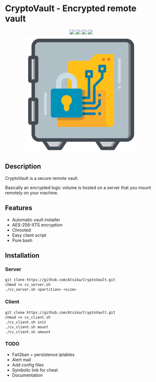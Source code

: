 # CryptoVault - Encrypted remote vault

<p align="center">
  <img src="https://img.shields.io/badge/script-bash-green">  <img src="https://img.shields.io/badge/os-linux-blue">  <img src="https://img.shields.io/badge/made%20with-love-red">  <img src="https://img.shields.io/badge/secure-100%25-lightgrey"><br>
<img src="cryptovault.png">
 </p>

## Description

CryptoVault is a secure remote vault. 

Basically an encrypted logic volume is hosted on a server that you mount remotely on your machine.  

## Features

* Automatic vault installer
* AES-256-XTS encryption
* Chrooted
* Easy client script
* Pure bash

## Installation

### Server

```
git clone https://github.com/Atsika/CryptoVault.git
chmod +x cv_server.sh
./cv_server.sh <partition> <size>
```

### Client

```
git clone https://github.com/Atsika/CryptoVault.git
chmod +x cv_client.sh
./cv_client.sh init
./cv_client.sh mount
./cv_client.sh umount
```

### TODO

* Fail2ban + persistence iptables
* Alert mail
* Add config files
* Symbolic link for cheat
* Documentation
